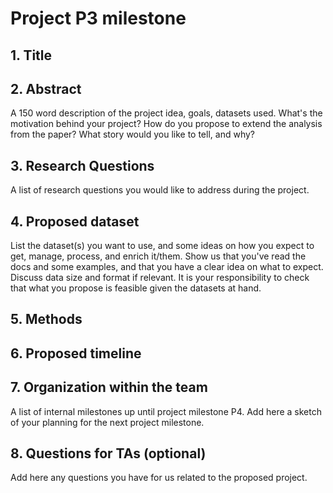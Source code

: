 # Project P3 milestone

## 1. Title


## 2. Abstract
A 150 word description of the project idea, goals, datasets used. What's the motivation behind your project? How do you propose to extend the analysis from the paper? What story would you like to tell, and why? 


## 3. Research Questions
A list of research questions you would like to address during the project.


## 4. Proposed dataset
List the dataset(s) you want to use, and some ideas on how you expect to get, manage, process, and enrich it/them. Show us that you've read the docs and some examples, and that you have a clear idea on what to expect. Discuss data size and format if relevant. It is your responsibility to check that what you propose is feasible given the datasets at hand.


## 5. Methods


## 6. Proposed timeline


## 7. Organization within the team
A list of internal milestones up until project milestone P4. Add here a sketch of your planning for the next project milestone.


## 8. Questions for TAs (optional)
Add here any questions you have for us related to the proposed project.
